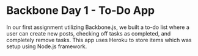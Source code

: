 Backbone Day 1 - To-Do App
===================
In our first assignment utilizing Backbone.js, we built a to-do list where a user can create new posts, checking off  tasks as completed, and completely remove tasks. This app uses Heroku to store items which was setup using Node.js framework.
